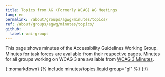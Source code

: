 ```yaml
---
title: Topics from AG (Formerly WCAG) WG Meetings
lang: en
permalink: /about/groups/agwg/minutes/topics/
ref: /about/groups/agwg/minutes/topics/
github:
  label: wai-groups
---
```


This page shows minutes of the Accessibility Guidelines Working Group. Minutes for task forces are available from their respective pages.
Minutes for all groups working on WCAG 3 are available from [WCAG 3 Minutes](/WAI/GL/WCAG3/minutes/).

{::nomarkdown}
{% include minutes/topics.liquid group="gl" %}
{:/}